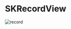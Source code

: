 # SKRecordView
![record](https://cloud.githubusercontent.com/assets/5552822/19554843/b3d37916-96ba-11e6-8330-53fd63bdb6b0.gif)
